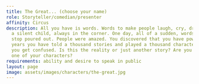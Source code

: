 ```yaml
---
title: The Great... (choose your name)
role: Storyteller/comedian/presenter
affinity: Circus
description: All you have is words. Words to make people laugh, cry, dream. You were
  a silent child, always in the corner. One day, all of a sudden, words you couldn’t
  stop poured out. People were amazed. You discovered that you have power. In these
  years you have told a thousand stories and played a thousand characters. Sometimes
  you get confused. Is this the reality or just another story? Are you real or just
  one of your characters?
requirements: ability and desire to speak in public
layout: page
image: assets/images/characters/the-great.jpg
---
```

